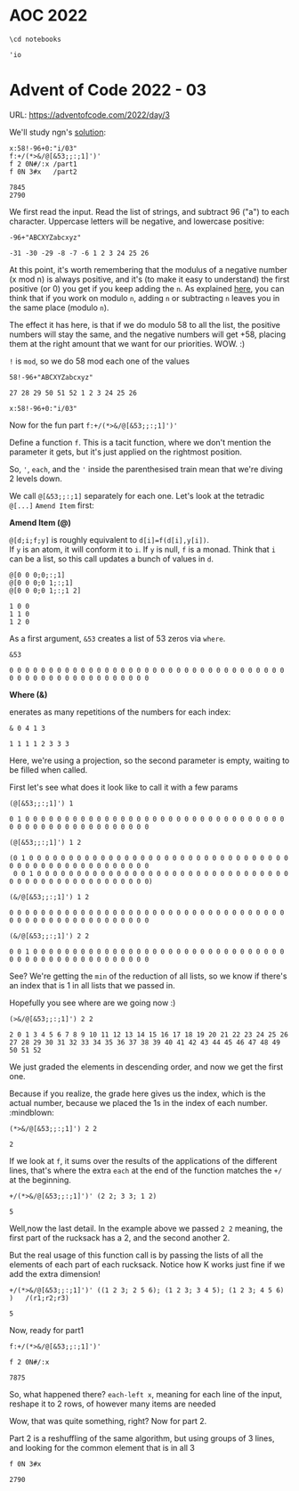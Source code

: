 # AOC 2022


```ngnk
\cd notebooks
```

    'io
    


# Advent of Code 2022 - 03

URL: https://adventofcode.com/2022/day/3

We'll study ngn's [solution](https://codeberg.org/ngn/k/src/branch/master/aoc/22/03.k):


```ngnk
x:58!-96+0:"i/03"
f:+/(*>&/@[&53;;:;1]')'
f 2 0N#/:x /part1
f 0N 3#x   /part2
```

    7845
    2790


We first read the input. Read the list of strings, and subtract 96 ("a") to each character. Uppercase letters will be negative, and lowercase positive:


```ngnk
-96+"ABCXYZabcxyz"
```

    -31 -30 -29 -8 -7 -6 1 2 3 24 25 26


At this point, it's worth remembering that the modulus of a negative number (x mod n) is always positive, and it's (to make it easy to understand) the first positive (or 0) you get if you keep adding the `n`. As explained [here](https://math.stackexchange.com/questions/2179579/how-can-i-find-a-mod-with-negative-number), you can think that if you work on modulo `n`, adding `n` or subtracting `n` leaves you in the same place (modulo `n`).

The effect it has here, is that if we do modulo 58 to all the list, the positive numbers will stay the same, and the negative numbers will get +58, placing them at the right amount that we want for our priorities. WOW. :)

`!` is `mod`, so we do 58 mod each one of the values


```ngnk
58!-96+"ABCXYZabcxyz"
```

    27 28 29 50 51 52 1 2 3 24 25 26



```ngnk
x:58!-96+0:"i/03"
```

Now for the fun part `f:+/(*>&/@[&53;;:;1]')'`

Define a function `f`. This is a tacit function, where we don't mention the parameter it gets, but it's just applied on the rightmost position.

So, `'`, `each`, and the `'` inside the parenthesised train mean that we're diving 2 levels down.

We call `@[&53;;:;1]` separately for each one.  Let's look at the tetradic `@[...]` `Amend Item` first:

**Amend Item (@)**

`@[d;i;f;y]` is roughly equivalent to `d[i]=f(d[i],y[i])`.  
If `y` is an atom, it will conform it to `i`. 
If `y` is null, `f` is a monad.
Think that `i` can be a list, so this call updates a bunch of values in `d`.


```ngnk
@[0 0 0;0;:;1]
@[0 0 0;0 1;:;1]
@[0 0 0;0 1;:;1 2]
```

    1 0 0
    1 1 0
    1 2 0


As a first argument, `&53` creates a list of 53 zeros via `where`.


```ngnk
&53
```

    0 0 0 0 0 0 0 0 0 0 0 0 0 0 0 0 0 0 0 0 0 0 0 0 0 0 0 0 0 0 0 0 0 0 0 0 0 0 0 0 0 0 0 0 0 0 0 0 0 0 0 0 0


**Where (&)**

enerates as many repetitions of the numbers for each index:



```ngnk
& 0 4 1 3
```

    1 1 1 1 2 3 3 3


Here, we're using a projection, so the second parameter is empty, waiting to be filled when called.

First let's see what does it look like to call it with a few params


```ngnk
(@[&53;;:;1]') 1 
```

    0 1 0 0 0 0 0 0 0 0 0 0 0 0 0 0 0 0 0 0 0 0 0 0 0 0 0 0 0 0 0 0 0 0 0 0 0 0 0 0 0 0 0 0 0 0 0 0 0 0 0 0 0



```ngnk
(@[&53;;:;1]') 1 2
```

    (0 1 0 0 0 0 0 0 0 0 0 0 0 0 0 0 0 0 0 0 0 0 0 0 0 0 0 0 0 0 0 0 0 0 0 0 0 0 0 0 0 0 0 0 0 0 0 0 0 0 0 0 0
     0 0 1 0 0 0 0 0 0 0 0 0 0 0 0 0 0 0 0 0 0 0 0 0 0 0 0 0 0 0 0 0 0 0 0 0 0 0 0 0 0 0 0 0 0 0 0 0 0 0 0 0 0)



```ngnk
(&/@[&53;;:;1]') 1 2
```

    0 0 0 0 0 0 0 0 0 0 0 0 0 0 0 0 0 0 0 0 0 0 0 0 0 0 0 0 0 0 0 0 0 0 0 0 0 0 0 0 0 0 0 0 0 0 0 0 0 0 0 0 0



```ngnk
(&/@[&53;;:;1]') 2 2
```

    0 0 1 0 0 0 0 0 0 0 0 0 0 0 0 0 0 0 0 0 0 0 0 0 0 0 0 0 0 0 0 0 0 0 0 0 0 0 0 0 0 0 0 0 0 0 0 0 0 0 0 0 0


See? We're getting the `min` of the reduction of all lists, so we know if there's an index that is 1 in all lists that we passed in. 

Hopefully you see where are we going now :)


```ngnk
(>&/@[&53;;:;1]') 2 2
```

    2 0 1 3 4 5 6 7 8 9 10 11 12 13 14 15 16 17 18 19 20 21 22 23 24 25 26 27 28 29 30 31 32 33 34 35 36 37 38 39 40 41 42 43 44 45 46 47 48 49 50 51 52


We just graded the elements in descending order, and now we get the first one.

Because if you realize, the grade here gives us the index, which is the actual number, because we placed the 1s in the index of each number. :mindblown:


```ngnk
(*>&/@[&53;;:;1]') 2 2
```

    2


If we look at `f`, it sums over the results of the applications of the different lines, that's where the extra `each` at the end of the function matches the `+/` at the beginning.


```ngnk
+/(*>&/@[&53;;:;1]')' (2 2; 3 3; 1 2)
```

    5


Well,now the last detail. In the example above we passed `2 2` meaning, the first part of the rucksack has a 2, and the second another 2.  

But the real usage of this function call is by passing the lists of all the elements of each part of each rucksack. 
Notice how K works just fine if we add the extra dimension!


```ngnk
+/(*>&/@[&53;;:;1]')' ((1 2 3; 2 5 6); (1 2 3; 3 4 5); (1 2 3; 4 5 6) )   /(r1;r2;r3)
```

    5


Now, ready for part1


```ngnk
f:+/(*>&/@[&53;;:;1]')'
```


```ngnk
f 2 0N#/:x
```

    7875


So, what happened there?
`each-left x`, meaning for each line of the input, reshape it to 2 rows, of however many items are needed 

Wow, that was quite something, right? Now for part 2.

Part 2 is a reshuffling of the same algorithm, but using groups of 3 lines, and looking for the common element that is in all 3


```ngnk
f 0N 3#x
```

    2790

